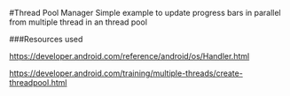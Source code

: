 #Thread Pool Manager
Simple example to update progress bars in parallel from multiple thread in an thread pool


###Resources used


https://developer.android.com/reference/android/os/Handler.html



https://developer.android.com/training/multiple-threads/create-threadpool.html